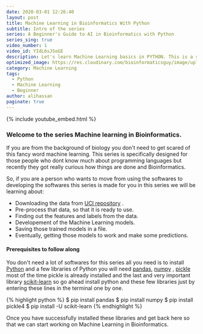 ```yaml
---
date: 2020-03-01 12:26:40
layout: post
title: Machine Learning in Bioinformatics With Python
subtitle: Intro of the series
series: A Beginner's Guide to AI in Bioinformatics with Python
series_sing: true
video_number: 1
video_id: YIdL6sJSoGE
description: Let's learn Machine Learning basics in PYTHON. This is a series for people who have a background of Biology and are willing to learn Bioinformatics.
optimized_image: https://res.cloudinary.com/bioinformaticsguy/image/upload/c_scale,h_380/v1596696392/Machine%20Learning%20For%20Bioinformatics/MLINBINF-001.png
category: Machine Learning
tags:
  - Python
  - Machine Learning
  - Beginner
author: alihassan
paginate: true
---
```


{% include youtube_embed.html %}

### Welcome to the series **Machine learning in Bioinformatics**. 

If you are from the background of biology you don't need to get scared of this fancy word machine learning. This series is specifically designed for those people who dont know much about programming languages but recently they got really curious how things are done and Bioinformatics. 

So, if you are a person who wants to move from using the softwares to developing the softwares this series is made for you in this series we will be learning about:

- Downloading the data from [UCI repository](https://archive.ics.uci.edu/ml/index.php) .
- Pre-process that data, so that it is ready to use.
- Finding out the features and labels from the data.
- Developement of the Machine Learning models.
- Saving those trained models in a file.
- Eventually, getting those models to work and make some predictions. 

#### Prerequisites to follow along
You don't need a lot of softwares for this series all you need is to install [Python](https://www.python.org/downloads/) and a few libraries of Python you will need [pandas](https://pandas.pydata.org/), [numpy](https://numpy.org/) , [pickle](https://pypi.org/project/pickle-mixin/) most of the time pickle is already installed and the last and very important library [scikit-learn](https://scikit-learn.org/stable/) so go ahead install python and these few libraries just by entering these lines in the terminal one by one.

{% highlight python %}
$ pip install pandas
$ pip install numpy
$ pip install pickle4
$ pip install -U scikit-learn
{% endhighlight %}

Once you have successfully installed these libraries and get back here so that we can start working on Machine Learning in Bioinformatics.
